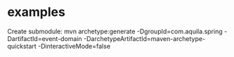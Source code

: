 # examples
Create submodule:
mvn archetype:generate -DgroupId=com.aquila.spring -DartifactId=event-domain -DarchetypeArtifactId=maven-archetype-quickstart -DinteractiveMode=false
